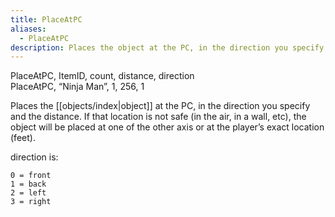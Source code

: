 ```yaml
---
title: PlaceAtPC
aliases:
  - PlaceAtPC
description: Places the object at the PC, in the direction you specify and the distance.
---
```

PlaceAtPC, ItemID, count, distance, direction  
PlaceAtPC, “Ninja Man”, 1, 256, 1  

Places the [[objects/index|object]] at the PC, in the direction you specify and the distance. If that location is not safe (in the air, in a wall, etc), the object will be placed at one of the other axis or at the player’s exact location (feet).

direction is:

`0 = front`  
`1 = back`  
`2 = left`  
`3 = right`  
